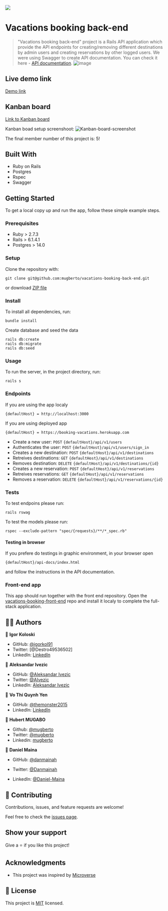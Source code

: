 ![](https://img.shields.io/badge/microverse-blueviolet)

# Vacations booking back-end

> "Vacations booking back-end" project is a Rails API application which provide the API endpoints for creating/removing different destinations by admin users and creating reservations by other logged users. We were using Swagger to create API documentation. You can check it here - [API documentation](https://booking-vacations.herokuapp.com/api-docs/index.html).
![image](https://user-images.githubusercontent.com/63932912/143502188-8727f5ea-0c08-4e72-aef5-a318e139bec6.png)

## Live demo link

[Demo link](https://booking-vacations.herokuapp.com/api-docs/index.html)

## Kanban board

[Link to Kanban board](https://github.com/mugberto/vacations-booking-back-end/projects/1)

Kanban boad setup screenshoot:
![Kanban-board-screenshot](https://user-images.githubusercontent.com/63932912/143473675-9f4385ab-1f78-45df-99f7-724196a39538.png)

The final member number of this project is: 5!



## Built With

- Ruby on Rails
- Postgres
- Rspec
- Swagger


## Getting Started

To get a local copy up and run the app, follow these simple example steps.

### Prerequisites

- Ruby > 2.7.3
- Rails > 6.1.4.1
- Postgres > 14.0

### Setup

Clone the repository with:

```
git clone git@github.com:mugberto/vacations-booking-back-end.git
```
or download [ZIP file](https://github.com/mugberto/vacations-booking-back-end/archive/refs/heads/dev.zip)

### Install
To install all dependencies, run:
```
bundle install
```
Create database and seed the data
```
rails db:create
rails db:migrate
rails db:seed
```
### Usage
To run the server, in the project directory, run:

 ```
 rails s
 ```
 
### Endpoints
If you are using the app localy 
```
{defaultHost} = http://localhost:3000
```
If you are using deployed app
```
{defaultHost} = https://booking-vacations.herokuapp.com
```
- Create a new user: `POST` `{defaultHost}/api/v1/users `
- Authenticates the user: `POST` `{defaultHost}/api/v1/users/sign_in`
- Creates a new destination: `POST` `{defaultHost}/api/v1/destinations`
- Retreives destinations: `GET` `{defaultHost}/api/v1/destinations`
- Removes destination: `DELETE` `{defaultHost}/api/v1/destinations/{id}`
- Creates a new reservation: `POST` `{defaultHost}/api/v1/reservations`
- Retreives reservations: `GET` `{defaultHost}/api/v1/reservations`
- Removes a reservation: `DELETE` `{defaultHost}/api/v1/reservations/{id}`

### Tests

To test endpoins please run:
```
rails rswag
```

To test the models please run:
```
rspec --exclude-pattern "spec/{requests}/**/*_spec.rb"
```

#### Testing in browser
If you prefere do testings in graphic environment, in your browser open 
```
{defaultHost}/api-docs/index.html
```
and follow the instructions in the API documentation. 

### Front-end app

This app should run together with the front end repository. Open the [vacations-booking-front-end](https://github.com/igorkol91/vacations-booking-front-end) repo and install it localy to complete the full-stack application.

## 👤👤 Authors

👤 **Igor Koloski**

- GitHub: [@igorkol91](https://github.com/igorkol91)
- Twitter: [@Destro49536502]
- LinkedIn: [LinkedIn](https://linkedin.com/in/linkedinhandle)

👤 **Aleksandar Ivezic**

- GitHub: [@Aleksandar Ivezic](https://github.com/ShinobiWarior)
- Twitter: [@AIvezic](https://twitter.com/AIvezic)
- LinkedIn: [Aleksandar Ivezic](https://www.linkedin.com/in/aleksandar-ivezic/)

👤 **Vo Thi Quynh Yen**

  - GitHub: [@themonster2015](https://github.com/themonster2015)
  - LinkedIn: [LinkedIn](https://www.linkedin.com/in/jen-vo-89bbb74b/)


👤 **Hubert MUGABO**

  -  Github: [@mugberto](https://github.com/mugberto)
  -  Twitter: [@mugberto](https://twitter.com/mugberto)
  -  Linkedin: [mugberto](https://www.linkedin.com/in/hubert-mugabo-23144b6a/)

👤 **Daniel Maina**

- GitHub: [@danmainah](https://github.com/danmainah)

- Twitter: [@Danmainah](https://twitter.com/dan_mainah)

- LinkedIn: [@Daniel-Maina](www.linkedin.com/in/daniel-maina-315a38191)


## 🤝 Contributing

Contributions, issues, and feature requests are welcome!

Feel free to check the [issues page](https://github.com/mugberto/vacations-booking-back-end/issues).

## Show your support

Give a ⭐️ if you like this project!

## Acknowledgments

- This project was inspired by [Microverse](https://www.microverse.org/?grsf=w9rx3c)

## 📝 License

This project is [MIT](https://github.com/ShinobiWarior/hello-rails-back-end/blob/setup/LICENSE) licensed.


